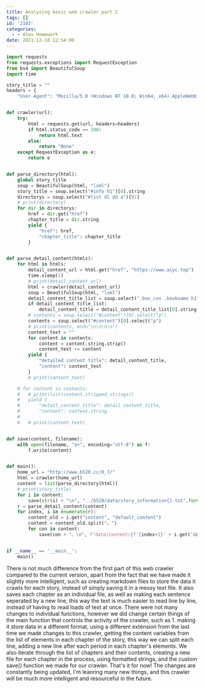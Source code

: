 ```yaml
---
title: Analyzing basic web crawler part 2
tags: []
id: '2103'
categories:
  - - Alex Homework
date: 2021-12-18 12:54:00
---
```


```python
import requests
from requests.exceptions import RequestException
from bs4 import BeautifulSoup
import time

story_title = ""
headers = {
    "User-Agent": "Mozilla/5.0 (Windows NT 10.0; Win64; x64) AppleWebKit/537.36 (KHTML, like Gecko) Chrome/96.0.4664.45 Safari/537.36", }


def crawler(url):
    try:
        html = requests.get(url, headers=headers)
        if html.status_code == 200:
            return html.text
        else:
            return "None"
    except RequestException as e:
        return e


def parse_directory(html):
    global story_title
    soup = BeautifulSoup(html, "lxml")
    story_title = soup.select("#info h1")[0].string
    directorys = soup.select("#list dl dd a")[9:]
    # print(directory)
    for dir in directorys:
        href = dir.get("href")
        chapter_title = dir.string
        yield {
            "href": href,
            "chapter_title": chapter_title
        }


def parse_detail_content(htmls):
    for html in htmls:
        detail_content_url = html.get("href", "https://www.aiyc.top")
        time.sleep(1)
        # print(detail_content_url)
        html = crawler(detail_content_url)
        soup = BeautifulSoup(html, "lxml")
        detail_content_title_list = soup.select(".box_con .bookname h1")
        if detail_content_title_list:
            detail_content_title = detail_content_title_list[0].string.strip()
        # contents = soup.select("#content")[0].select("p")
        contents = soup.select("#content")[0].select("p")
        # print(contents, end="\n\n\n\n")
        content_text = ""
        for content in contents:
            content = content.string.strip()
            content_text += content
        yield {
            "detailed content title": detail_content_title,
            "content": content_text
        }
        # print(content_text)

    # for content in contents:
    #   # print(list(content.stripped_strings))
    #   yield {
    #       "detail_content_title": detail_content_title,
    #       "content": content.string
    #
    #   # print(content.text)


def save(content, filename):
    with open(filename, "a+", encoding="utf-8") as f:
        f.write(content)


def main():
    home_url = "http://www.b520.cc/0_7/"
    html = crawler(home_url)
    content = list(parse_directory(html))
    # print(story_title)
    for i in content:
        save(str(i) + "\n", "../b520/data/story_information{}.txt".format(story_title))
    r = parse_detail_content(content)
    for index, i in enumerate(r):
        content_old = i.get("content", "default_content")
        content = content_old.split("。")
        for con in content:
            save(con + "。\n", f"data/content/{f'{index+1}' + i.get('detailed content title', 'default_name')}.md")


if __name__ == '__main__':
    main()
```

There is not much difference from the first part of this web crawler compared to the current version, apart from the fact that we have made it slightly more intelligent, such as creating markdown files to store the data it crawls for each story, instead of simply saving it in a messy text file. It also saves each chapter as an individual file, as well as making each sentence seperated by a new line, this way the text is much easier to read line by line, instead of having to read loads of text at once. There were not many changes to individual functions, however we did change certain things of the main function that controls the activity of the crawler, such as 1. making it store data in a different format, using a different extension from the last time we made changes to this crawler, getting the content variables from the list of elements in each chapter of the story, this way we can split each line, adding a new line after each period in each chapter's elements. We also iterate through the list of chapters and their contents, creating a new file for each chapter in the process, using formatted strings, and the custom save() function we made for our crawler. That's it for now! The changes are constantly being updated, I'm leanring many new things, and this crawler will be much more intelligent and resourceful in the future.